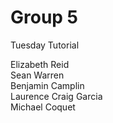 # Group 5

Tuesday Tutorial

Elizabeth Reid  
Sean Warren  
Benjamin Camplin  
Laurence Craig Garcia  
Michael Coquet  
